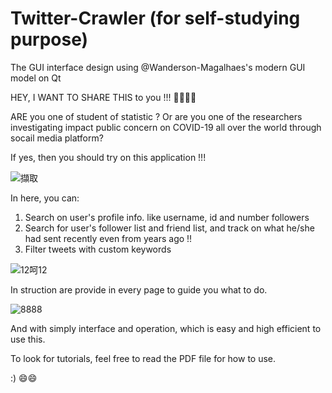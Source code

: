 # Twitter-Crawler  (for self-studying purpose)
The GUI interface design using @Wanderson-Magalhaes's modern GUI model on Qt


HEY, I WANT TO SHARE THIS to you !!! 🥳🥳🥳🥳

ARE you one of student of statistic ? Or are you one of the researchers investigating impact public concern on COVID-19 all over the world through socail media platform?

If yes, then you should try on this application !!!

![擷取](https://user-images.githubusercontent.com/79691025/140644176-24e76e3a-fb43-45f3-bc53-e38bf2e1edda.PNG)


In here, you can:

  1) Search on user's profile info. like username, id and number followers
  3) Search for user's follower list and friend list, and track on what he/she had sent recently even from years ago !!
  4) Filter tweets with custom keywords


![12呵12](https://user-images.githubusercontent.com/79691025/140162140-d2d29dc7-cc51-4b6c-921f-d93ab0d55d49.PNG)



In struction are provide in every page to guide you what to do.

![8888](https://user-images.githubusercontent.com/79691025/140162128-19a59845-fa3c-4c8c-bc21-4b832452b8fb.PNG)


And with simply interface and operation, which is easy and high efficient to use this.

To look for tutorials, feel free to read the PDF file for how to use.

:)
😄😄
